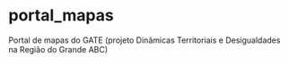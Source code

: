 # portal_mapas
Portal de mapas do GATE (projeto Dinâmicas Territoriais e Desigualdades na Região do Grande ABC)
